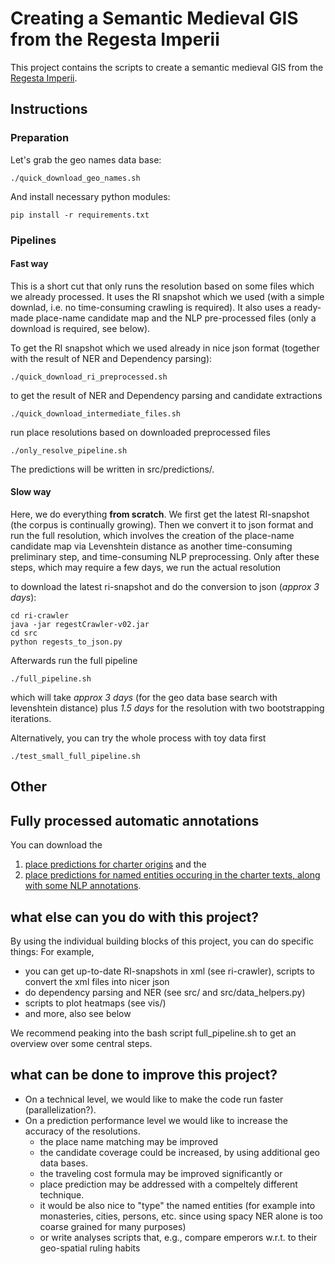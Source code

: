 # Creating a Semantic Medieval GIS from the Regesta Imperii

This project contains the scripts to create a semantic medieval GIS from the [Regesta Imperii](www.regesta-imperii.de/en/home.html).

## Instructions

### Preparation

Let's grab the geo names data base:

```
./quick_download_geo_names.sh
```

And install necessary python modules:

```
pip install -r requirements.txt
```

### Pipelines


#### Fast way

This is a short cut that only runs the resolution based on some files which we already processed. 
It uses the RI snapshot which we used (with a simple downlad, i.e. no time-consuming crawling is required).
It also uses a ready-made place-name candidate map and the NLP pre-processed files (only a download is required, see below).

To get the RI snapshot which we used already in nice json format (together with the result of NER and Dependency parsing):

```
./quick_download_ri_preprocessed.sh
```

to get the result of NER and Dependency parsing and candidate extractions

```
./quick_download_intermediate_files.sh
```

run place resolutions based on downloaded preprocessed files

```
./only_resolve_pipeline.sh
```

The predictions will be written in src/predictions/.

#### Slow way

Here, we do everything **from scratch**. 
We first get the latest RI-snapshot (the corpus is continually growing).
Then we convert it to json format and run the full resolution, which involves 
the creation of the place-name candidate map via Levenshtein distance as another time-consuming preliminary step,
and time-consuming NLP preprocessing.
Only after these steps, which may require a few days,  we run the actual resolution

to download the latest ri-snapshot and do the conversion to json (*approx 3 days*):

```
cd ri-crawler
java -jar regestCrawler-v02.jar 
cd src
python regests_to_json.py
```

Afterwards run the full pipeline

```
./full_pipeline.sh
```

which will take *approx 3 days* (for the geo data base search with levenshtein distance) plus *1.5 days* for the resolution with two bootstrapping iterations.

Alternatively, you can try the whole process with toy data first

```
./test_small_full_pipeline.sh
```

## Other

## Fully processed automatic annotations

You can download the 
1. [place predictions for charter origins](https://drive.google.com/file/d/1EJbM_F79PWlhyTlMe5BVnG-9NcrZWjYD/view?usp=sharing) and the 
2. [place predictions for named entities occuring in the charter texts, along with some NLP annotations](https://drive.google.com/file/d/1vCxMowifdm_V81zmXl4UbLJBNqWjsAlD/view?usp=sharing).

## what else can you do with this project?

By using the individual building blocks of this project, you can do specific things: For example, 
- you can get up-to-date RI-snapshots in xml (see ri-crawler), scripts to convert the xml files into nicer json 
- do dependency parsing and NER (see src/ and src/data\_helpers.py)
- scripts to plot heatmaps (see vis/)
- and more, also see below

We recommend peaking into the bash script full\_pipeline.sh to get an overview over some central steps.

## what can be done to improve this project?

- On a technical level, we would like to make the code run faster (parallelization?). 
- On a prediction performance level we would like to increase the accuracy of the resolutions. 
    - the place name matching may be improved 
    - the candidate coverage could be increased, by using additional geo data bases. 
    - the traveling cost formula may be improved significantly or 
    - place prediction may be addressed with a compeltely different technique. 
    - it would be also nice to "type" the named entities (for example into monasteries, cities, persons, etc. since using spacy NER alone is too coarse grained for many purposes)
    - or write analyses scripts that, e.g., compare emperors w.r.t. to their geo-spatial ruling habits
